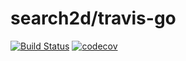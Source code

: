 # search2d/travis-go

[![Build Status](https://travis-ci.org/search2d/travis-go.svg?branch=master)](https://travis-ci.org/search2d/travis-go)
[![codecov](https://codecov.io/gh/search2d/travis-go/branch/master/graph/badge.svg)](https://codecov.io/gh/search2d/travis-go)